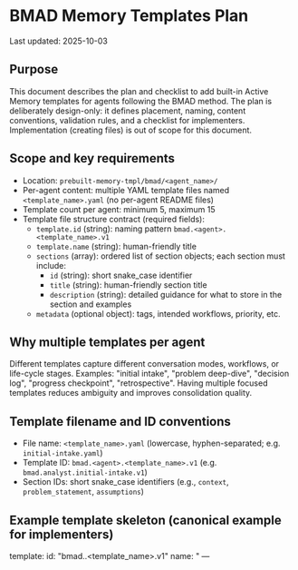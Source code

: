 # BMAD Memory Templates Plan

Last updated: 2025-10-03

Purpose
-------
This document describes the plan and checklist to add built-in Active Memory templates for agents following the BMAD method. The plan is deliberately design-only: it defines placement, naming, content conventions, validation rules, and a checklist for implementers. Implementation (creating files) is out of scope for this document.

Scope and key requirements
--------------------------
- Location: `prebuilt-memory-tmpl/bmad/<agent_name>/`
- Per-agent content: multiple YAML template files named `<template_name>.yaml` (no per-agent README files)
- Template count per agent: minimum 5, maximum 15
- Template file structure contract (required fields):
  - `template.id` (string): naming pattern `bmad.<agent>.<template_name>.v1`
  - `template.name` (string): human-friendly title
  - `sections` (array): ordered list of section objects; each section must include:
    - `id` (string): short snake_case identifier
    - `title` (string): human-friendly section title
    - `description` (string): detailed guidance for what to store in the section and examples
  - `metadata` (optional object): tags, intended workflows, priority, etc.

Why multiple templates per agent
------------------------------
Different templates capture different conversation modes, workflows, or life-cycle stages. Examples: "initial intake", "problem deep-dive", "decision log", "progress checkpoint", "retrospective". Having multiple focused templates reduces ambiguity and improves consolidation quality.

Template filename and ID conventions
-----------------------------------
- File name: `<template_name>.yaml` (lowercase, hyphen-separated; e.g. `initial-intake.yaml`)
- Template ID: `bmad.<agent>.<template_name>.v1` (e.g. `bmad.analyst.initial-intake.v1`)
- Section IDs: short snake_case identifiers (e.g., `context`, `problem_statement`, `assumptions`)

Example template skeleton (canonical example for implementers)
----------------------------------------------------------------
template:
  id: "bmad.<agent>.<template_name>.v1"
  name: "<Agent> — <Template Name>"
sections:
  - id: "context"
    title: "Context"
    description: "Brief context and goals. Example: 'Audit of Q4 paid acquisition campaign for product X.'"
  - id: "problem_statement"
    title: "Problem Statement"
    description: "Concise statement of the core problem the agent should solve. Example: 'CTR is below benchmark.'"
  - id: "assumptions"
    title: "Assumptions"
    description: "Known constraints and assumptions to consider when making recommendations."
  - id: "observations"
    title: "Observations / Evidence"
    description: "Collected evidence, metrics, or findings used to inform decisions."
  - id: "recommendations"
    title: "Recommendations / Actions"
    description: "Actionable recommendations and next steps with owners and priorities."
metadata:
  usage: "intake"
  priority: "medium"

Validation rules
----------------
- Each `.yaml` must contain `template.id`, `template.name`, and at least 3 `sections`.
- Each section must include `id`, `title`, and `description`.
- Template filenames must be unique within the agent folder.

Goals & Acceptance Criteria (for implementers)
---------------------------------------------
1. One directory per chatmode agent under `prebuilt-memory-tmpl/bmad/`.
2. Each agent directory contains between 5 and 15 `.yaml` template files.
3. Each `.yaml` file validates against the template contract above.
4. No per-agent `README.md` files are present (project-level README allowed).

Checklist (design-level, to be completed before implementation)
-------------------------------------------------------------
- [x] Draft this plan and checklist in `docs/BMAD_MEMORY_TEMPLATES_PLAN.md` (this file)
- [ ] Confirm final list of agent names from `.github/chatmodes/` and map to agent folder names
- [ ] For each agent, define 5–15 template names and short descriptions (purpose/usage)
        [ ] analyst
        [ ] architect
        [ ] bmad-master
        [ ] bmad-orchestrator
        [ ] dev
        [ ] pm
        [ ] po
        [ ] qa
        [ ] sm
        [ ] ux-expert
- [ ] Produce canonical YAML example with detailed `description` fields (above)
- [ ] Decide whether `initial_sections` examples should live inside templates or only in companion docs
- [ ] Agree on versioning policy for templates (e.g., `.v1`, bump convention)
- [ ] Implementation handoff (create files) or schedule me to implement when you say "implement"

Risk & Questions
----------------
- Do you want `initial_sections` examples embedded in the YAML files? Embedding them increases the template file size but makes seeding easier.
- Should some templates be shared between agents? If yes, specify which ones and how to reference them.

Next steps
----------
Please confirm naming conventions and whether to include `initial_sections` in the YAML files. After your confirmation I can either (A) stop here and hand off this plan, or (B) implement the templates per the plan.

